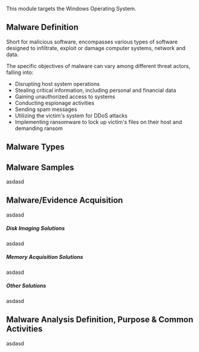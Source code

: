 This module targets the Windows Operating System.

## Malware Definition

Short for malicious software, encompasses various types of software designed to infiltrate, exploit or damage computer systems, network and data.

The specific objectives of malware can vary among different threat actors, falling into:
- Disrupting host system operations
- Stealing critical information, including personal and financial data
- Gaining unauthorized access to systems
- Conducting espionage activities
- Sending spam messages
- Utilizing the victim's system for DDoS attacks
- Implementing ransomware to lock up victim's files on their host and demanding ransom

## Malware Types



## Malware Samples

asdasd

## Malware/Evidence Acquisition

asdasd

##### Disk Imaging Solutions
asdasd

##### Memory Acquisition Solutions
asdasd

##### Other Solutions
asdasd

## Malware Analysis Definition, Purpose & Common Activities

asdasd
